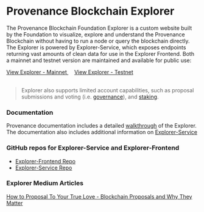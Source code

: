 # Provenance Blockchain Explorer

The Provenance Blockchain Foundation Explorer is a custom website built by the Foundation to visualize, explore and understand the Provenance Blockchain without having to run a node or query the blockchain directly. The Explorer is powered by Explorer-Service, which exposes endpoints returning vast amounts of clean data for use in the Explorer Frontend. Both a mainnet and testnet version are maintained and available for public use:

<a className="button button--secondary button--lg"
            href="https://explorer.provenance.io/">
View Explorer - Mainnet
</a>
&nbsp;
&nbsp;
<a className="button button--secondary button--lg"
            href="https://explorer.test.provenance.io/">
View Explorer - Testnet
</a>
<br/>
<br/>

> Explorer also supports limited account capabilities, such as proposal submissions and voting (i.e. <a href="/docs/blockchain/explorer/ui-walkthrough/governance">governance</a>), and <a href="/docs/blockchain/explorer/ui-walkthrough/staking-validators">staking</a>.

### Documentation

Provenance documentation includes a detailed <a href="/docs/blockchain/explorer/ui-walkthrough">walkthrough</a> of the Explorer. The documentation also includes additional information on <a href="/docs/blockchain/explorer/explorer-as-a-service">Explorer-Service</a>

### GitHub repos for Explorer-Service and Explorer-Frontend

- [Explorer-Frontend Repo](https://github.com/provenance-io/explorer-frontend)
- [Explorer-Service Repo](https://github.com/provenance-io/explorer-service)

### Explorer Medium Articles

[How to Proposal To Your True Love - Blockchain Proposals and Why They Matter](https://medium.com/provenanceblockchain/how-to-propose-to-your-true-love-blockchain-proposals-and-why-they-matter-c1ba61271991)
